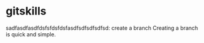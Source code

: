 # gitskills
sadfasdfasdfdsfsfdsfdsfasdfsdfsdfsdfsd:
create a branch
Creating a branch is quick and simple.
